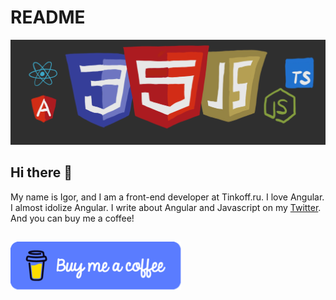 # README

![](.gitbook/assets/image.png)

## Hi there 👋

My name is Igor, and I am a front-end developer at Tinkoff.ru. I love Angular. I almost idolize Angular. I write about Angular and Javascript on my [Twitter](https://twitter.com/katsuba_igor). And you can buy me a coffee!



##  [![](.gitbook/assets/bitmap.png)](https://www.buymeacoffee.com/katsuba)

